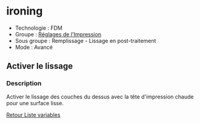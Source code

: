 # ironing

* Technologie : FDM
* Groupe : [Réglages de l'Impression](../print_settings/print_settings.md)
* Sous groupe : Remplissage - Lissage en post-traitement
* Mode : Avancé

## Activer le lissage

### Description

Activer le lissage des couches du dessus avec la tête d'impression chaude pour une surface lisse.

[Retour Liste variables](variable_list.md)